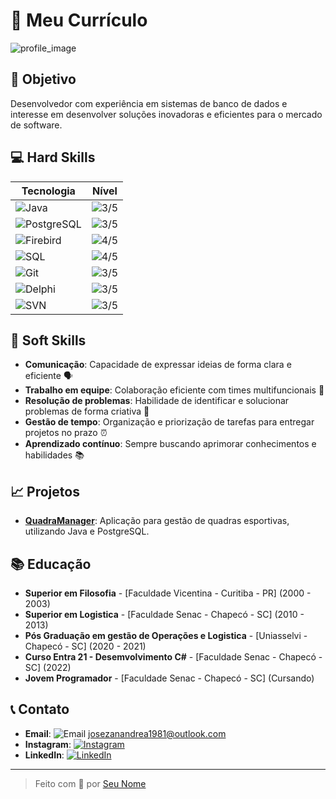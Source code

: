 # 💼 **Meu Currículo**

![profile_image](https://via.placeholder.com/150)

## 🎯 **Objetivo**
Desenvolvedor com experiência em sistemas de banco de dados e interesse em desenvolver soluções inovadoras e eficientes para o mercado de software.

## 💻 **Hard Skills**

| Tecnologia        | Nível         |
|-------------------|---------------|
| ![Java](https://img.shields.io/badge/Java-ED8B00?style=for-the-badge&logo=java&logoColor=white) |![3/5](https://img.shields.io/badge/Intermediate-3-yellow)|
| ![PostgreSQL](https://img.shields.io/badge/PostgreSQL-316192?style=for-the-badge&logo=postgresql&logoColor=white) | ![3/5](https://img.shields.io/badge/Intermediate-3-yellow) |
| ![Firebird](https://img.shields.io/badge/Firebird-FF0000?style=for-the-badge&logo=firebird&logoColor=white) | ![4/5](https://img.shields.io/badge/Advanced-4-yellowgreen)  |
| ![SQL](https://img.shields.io/badge/SQL-000000?style=for-the-badge&logo=sql&logoColor=white) | ![4/5](https://img.shields.io/badge/Advanced-4-yellowgreen)  |
| ![Git](https://img.shields.io/badge/Git-F05032?style=for-the-badge&logo=git&logoColor=white) | ![3/5](https://img.shields.io/badge/Intermediate-3-yellow)|
| ![Delphi](https://img.shields.io/badge/Delphi-EE1F35?style=for-the-badge&logo=delphi&logoColor=white) | ![3/5](https://img.shields.io/badge/Intermediate-3-yellow) |
| ![SVN](https://img.shields.io/badge/SVN-809CC9?style=for-the-badge&logo=subversion&logoColor=white) | ![3/5](https://img.shields.io/badge/Intermediate-3-yellow) |

## 🌟 **Soft Skills**
- **Comunicação**: Capacidade de expressar ideias de forma clara e eficiente 🗣️
- **Trabalho em equipe**: Colaboração eficiente com times multifuncionais 🤝
- **Resolução de problemas**: Habilidade de identificar e solucionar problemas de forma criativa 🧠
- **Gestão de tempo**: Organização e priorização de tarefas para entregar projetos no prazo ⏰
- **Aprendizado contínuo**: Sempre buscando aprimorar conhecimentos e habilidades 📚

## 📈 **Projetos**
- **[QuadraManager](#)**: Aplicação para gestão de quadras esportivas, utilizando Java e PostgreSQL.

## 📚 **Educação**
- **Superior em Filosofia** - [Faculdade Vicentina - Curitiba - PR] (2000 - 2003)
- **Superior em Logistica** - [Faculdade Senac - Chapecó - SC] (2010 - 2013)
- **Pós Graduação em gestão de Operações e Logistica** - [Uniasselvi - Chapecó - SC] (2020 - 2021)
- **Curso Entra 21 - Desemvolvimento C#** - [Faculdade Senac - Chapecó - SC] (2022)
- **Jovem Programador** - [Faculdade Senac - Chapecó - SC] (Cursando)

## 📞 **Contato**
- **Email**: ![Email](https://img.shields.io/badge/Email-D14836?style=for-the-badge&logo=gmail&logoColor=white) josezanandrea1981@outlook.com
- **Instagram**: [![Instagram](https://img.shields.io/badge/Instagram-E4405F?style=for-the-badge&logo=instagram&logoColor=white)](https://www.instagram.com/jzanandrea/)
- **LinkedIn**: [![LinkedIn](https://img.shields.io/badge/LinkedIn-0A66C2?style=for-the-badge&logo=linkedin&logoColor=white)](https://www.linkedin.com/in/josezanandrea/)

---

> Feito com 💙 por [Seu Nome](https://github.com/seuusername)

